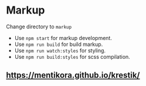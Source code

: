 # Markup

Change directory to `markup`

 * Use `npm start` for markup development.
 * Use `npm run build` for build markup.
 * Use `npm run watch:styles` for styling.
 * Use `npm run build:styles` for scss compilation.

## https://mentikora.github.io/krestik/